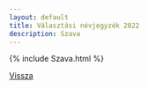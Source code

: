 ```yaml
---
layout: default
title: Választási névjegyzék 2022
description: Szava
---
```


{% include Szava.html %}

[Vissza](./)